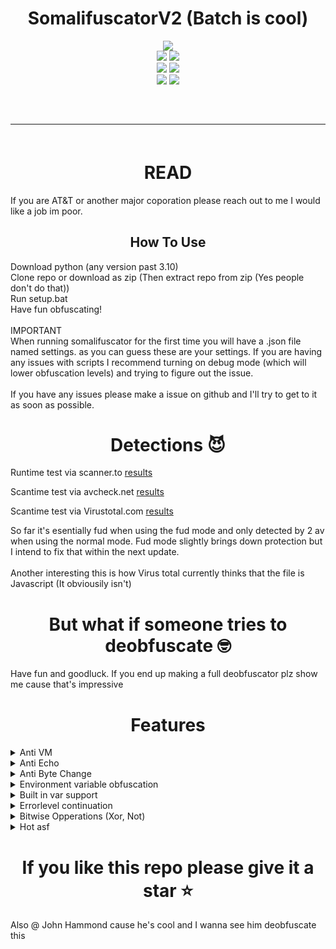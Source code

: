 <h1 align="center">
  SomalifuscatorV2 (Batch is cool)
</h1>

<div align="center">
  <img  src="https://github.com/KDot227/SomalifuscatorV2/blob/main/assets/Eric%20Cartman%20Somalia.gif?raw=true">
  <br>
  <img  src="https://img.shields.io/github/languages/top/KDot227/SomalifuscatorV2?color=27c722">
  <img  src="https://img.shields.io/github/stars/KDot227/SomalifuscatorV2?color=27c722">
  <br>
  <img  src="https://img.shields.io/github/commit-activity/w/KDot227/SomalifuscatorV2?color=27c722">
  <img  src="https://img.shields.io/github/last-commit/KDot227/SomalifuscatorV2?color=27c722">
  <br>
  <img  src="https://img.shields.io/github/issues/KDot227/SomalifuscatorV2?color=27c722">
  <img  src="https://img.shields.io/github/issues-closed/KDot227/SomalifuscatorV2?color=27c722">
  <br>
  <hr  style="border-radius: 2%; margin-top: 60px; margin-bottom: 60px;"  noshade=""  size="20"  width="100%">
</div>

<h1 align="center">
  READ
</h1>

If you are AT&T or another major coporation please reach out to me I would like a job im poor.

<h2 align="center">
  How To Use
</h2>

Download python (any version past 3.10)\
Clone repo or download as zip (Then extract repo from zip (Yes people don't do that))\
Run setup.bat\
Have fun obfuscating!\
\
IMPORTANT\
When running somalifuscator for the first time you will have a .json file named settings. as you can guess these are your settings. If you are having any issues with scripts I recommend turning on debug mode (which will lower obfuscation levels) and trying to figure out the issue.\
\
If you have any issues please make a issue on github and I'll try to get to it as soon as possible.

<h1 align="center">
  Detections 😈
</h1>

Runtime test via scanner.to [results](https://scanner.to/result/9Vrtp48P58)

Scantime test via avcheck.net [results](https://avcheck.net/id/yfkokUq7WRIr)

Scantime test via Virustotal.com [results](https://www.virustotal.com/gui/file/589a7a6e7c45a94e2b8944a340cfe6dfc82068b9a30fce3160c827bf1a5aa437?nocache=1)

So far it's esentially fud when using the fud mode and only detected by 2 av when using the normal mode. Fud mode slightly brings down protection but I intend to fix that within the next update.\
\
Another interesting this is how Virus total currently thinks that the file is Javascript (It obviousily isn't)

<h1 align="center">
  But what if someone tries to deobfuscate 🤓
</h1>

Have fun and goodluck. If you end up making a full deobfuscator plz show me cause that's impressive

<h1 align="center">
  Features
</h1>

<details>
  <summary>Anti VM</summary>
  Literially checks if the current computer is a VM and if it is it exits
</details>
<details>
  <summary>Anti Echo</summary>
  Looks for any variation of the word ECHO. If it's found it exits. Also some of the other settings make it very very hard to echo commands and understand output
</details>
<details>
  <summary>Anti Byte Change</summary>
  Checks to make sure the first 3 bytes are UTF-16 BOM
</details>
<details>
  <summary>Environment variable obfuscation</summary>
  Uses built in Windows Environment Variables to help obfuscate code
</details>
<details>
  <summary>Built in var support</summary>
  I went through the dedication to list out nearly every built in var + make a regex that can find them all for multiple instances.
</details>
<details>
  <summary>Errorlevel continuation</summary>
  Using errorlevel won't break the code since using goto and labels dont establish an error level unless the label can't be found (which it always should be able to be found)
</details>
<details>
  <summary>Bitwise Opperations (Xor, Not)</summary>
  XOR and NOT are both being used (I wish I could do MBA but batch sucks)
</details>
<details>
  <summary>Hot asf</summary>
  ngl from what I've seen, it's the best in the world and it'll probably stay that way
</details>

<h1 align="center">
  If you like this repo please give it a star ⭐
</h1>

Also @ John Hammond cause he's cool and I wanna see him deobfuscate this
